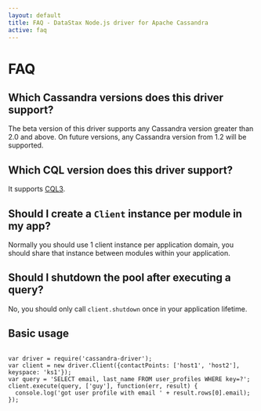 ```yaml
---
layout: default
title: FAQ - DataStax Node.js driver for Apache Cassandra
active: faq
---
```



# FAQ

## Which Cassandra versions does this driver support?
The beta version of this driver supports any Cassandra version greater than 2.0 and above.
On future versions, any Cassandra version from 1.2 will be supported.

## Which CQL version does this driver support?
It supports [CQL3](http://cassandra.apache.org/doc/cql3/CQL.html).

## Should I create a `Client` instance per module in my app?
Normally you should use 1 client instance per application domain, you should share that instance between modules within your application.

## Should I shutdown the pool after executing a query?
No, you should only call `client.shutdown` once in your application lifetime.


## Basic usage

<pre><code class="javascript">
var driver = require('cassandra-driver');
var client = new driver.Client({contactPoints: ['host1', 'host2'], keyspace: 'ks1'});
var query = 'SELECT email, last_name FROM user_profiles WHERE key=?';
client.execute(query, ['guy'], function(err, result) {
  console.log('got user profile with email ' + result.rows[0].email);
});
</code>
</pre>


  [download]: https://www.npmjs.org/package/cassandra-driver
  